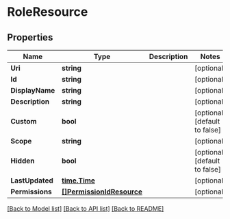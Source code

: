# RoleResource

## Properties
Name | Type | Description | Notes
------------ | ------------- | ------------- | -------------
**Uri** | **string** |  | [optional] 
**Id** | **string** |  | [optional] 
**DisplayName** | **string** |  | [optional] 
**Description** | **string** |  | [optional] 
**Custom** | **bool** |  | [optional] [default to false]
**Scope** | **string** |  | [optional] 
**Hidden** | **bool** |  | [optional] [default to false]
**LastUpdated** | [**time.Time**](time.Time.md) |  | [optional] 
**Permissions** | [**[]PermissionIdResource**](PermissionIdResource.md) |  | [optional] 

[[Back to Model list]](../README.md#documentation-for-models) [[Back to API list]](../README.md#documentation-for-api-endpoints) [[Back to README]](../README.md)


